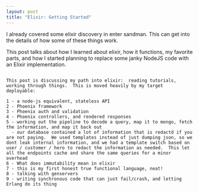 ```yaml
---
layout: post
title: "Elixir: Getting Started" 
---
```


I already covered some elixir discovery in enter sandman.  This can get into the details of how some of these things work.

This post talks about how I learned about elixir, how it functions, my favorite parts, and how I started planning to replace some janky NodeJS code with an Elixir implementation.

~~~~

This post is discussing my path into elixir:  reading tutorials, working through things.  This is moved heavily by my target deployable:

1 - a node-js equivalent, stateless API
2 - Phoenix framework
3 - Phoenix auth and validation
4 - Phoenix controllers, and rendered responses
5 - working out the pipeline to decode a query, map it to mongo, fetch the information, and map it back out
  - our database contained a lot of information that is redactd if you are not paying.  We used templates instead of just dumping json, so we dont leak internal information, and we had a template switch based on user / customer / hero to redact the information as needed.  This let all the endpoints cache and share the same queries for a minor overhead
6 - What does immutability mean in elixir
7 - this is my first honest true functional language, neat!
8 - talking with genservers
9 - writing synchronous code that can just fail/crash, and letting Erlang do its thing
